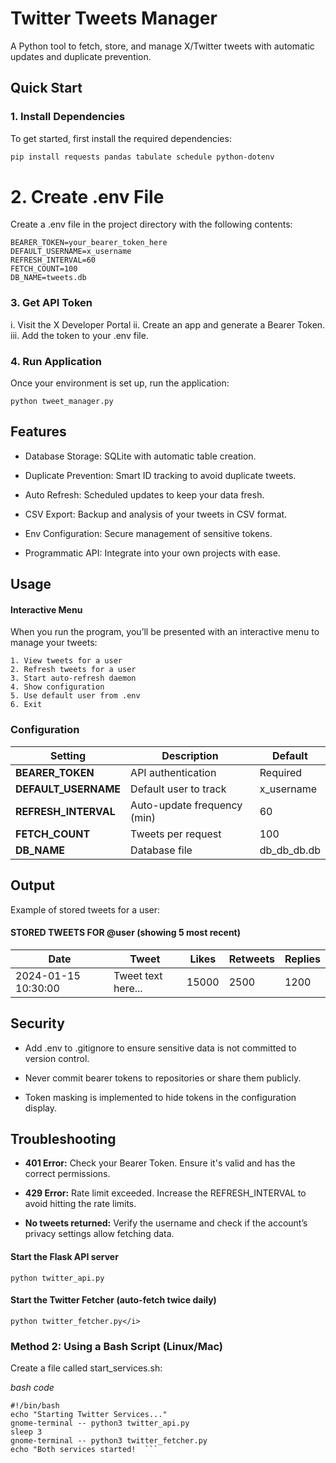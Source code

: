 # Twitter Tweets Manager

A Python tool to fetch, store, and manage X/Twitter tweets with automatic updates and duplicate prevention.


##  Quick Start

### 1. Install Dependencies
To get started, first install the required dependencies:
```bash
pip install requests pandas tabulate schedule python-dotenv
```

# 2. Create .env File

Create a .env file in the project directory with the following contents:

``` 
BEARER_TOKEN=your_bearer_token_here
DEFAULT_USERNAME=x_username
REFRESH_INTERVAL=60
FETCH_COUNT=100
DB_NAME=tweets.db  
```


### 3. Get API Token

i. Visit the X Developer Portal
ii. Create an app and generate a Bearer Token.
iii. Add the token to your .env file.


### 4. Run Application

Once your environment is set up, run the application:

``` python tweet_manager.py  ```


## Features

- Database Storage: SQLite with automatic table creation.

- Duplicate Prevention: Smart ID tracking to avoid duplicate tweets.

- Auto Refresh: Scheduled updates to keep your data fresh.

- CSV Export: Backup and analysis of your tweets in CSV format.

- Env Configuration: Secure management of sensitive tokens.

- Programmatic API: Integrate into your own projects with ease.

## Usage
#### Interactive Menu

When you run the program, you’ll be presented with an interactive menu to manage your tweets:

```
1. View tweets for a user
2. Refresh tweets for a user
3. Start auto-refresh daemon
4. Show configuration
5. Use default user from .env
6. Exit
```

### Configuration

| Setting              | Description                 | Default   |
| -------------------- | --------------------------- | --------- |
| **BEARER_TOKEN**     | API authentication          | Required  |
| **DEFAULT_USERNAME** | Default user to track       | x_username |
| **REFRESH_INTERVAL** | Auto-update frequency (min) | 60        |
| **FETCH_COUNT**      | Tweets per request          | 100       |
| **DB_NAME**          | Database file               | db_db_db.db |


## Output

Example of stored tweets for a user:

#### STORED TWEETS FOR @user (showing 5 most recent)
| Date                | Tweet            | Likes  | Retweets  | Replies  |
|---------------------|------------------|--------|-----------|----------|
| 2024-01-15 10:30:00 | Tweet text here...| 15000  | 2500      | 1200     |


## Security

- Add .env to .gitignore to ensure sensitive data is not committed to version control.

- Never commit bearer tokens to repositories or share them publicly.

- Token masking is implemented to hide tokens in the configuration display.

## Troubleshooting

- <b>401 Error:</b> Check your Bearer Token. Ensure it's valid and has the correct permissions.

- <b>429 Error:</b> Rate limit exceeded. Increase the REFRESH_INTERVAL to avoid hitting the rate limits.

- <b>No tweets returned:</b> Verify the username and check if the account’s privacy settings allow fetching data.



#### Start the Flask API server
```
python twitter_api.py
```
####  Start the Twitter Fetcher (auto-fetch twice daily)
```
python twitter_fetcher.py</i>
```

### Method 2: Using a Bash Script (Linux/Mac)
Create a file called start_services.sh:

<i> bash  code </i>

```
#!/bin/bash
echo "Starting Twitter Services..."
gnome-terminal -- python3 twitter_api.py
sleep 3
gnome-terminal -- python3 twitter_fetcher.py
echo "Both services started!  ```